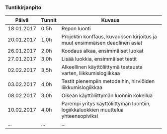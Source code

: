 ### Tuntikirjanpito
Päivä | Tunnit | Kuvaus
--------------- | ----- | ------
18.01.2017 | 0,5h | Repon luonti
20.01.2017 | 1,0h | Projektin konffaus, kuvauksen kirjoitus ja muut ensimmäisen deadlinen asiat
26.01.2017 | 2,0h | Koodaus alkaa, ensimmäiset luokat
27.01.2017 | 3,0h | Lisää luokkia, ensimmäiset testit
02.02.2017 | 3,5h | Alkeellinen käyttöliittymä testausta varten, liikkumislogiikkaa
03.02.2017 | 4,0h | Testit pienempiin metodeihin, hirviöiden liikkumislogiikkaa
08.02.2017 | 3,0h | Oikean käyttöliittymän luonnin kokeilua
10.02.2017 | 4,0h | Parempi yritys käyttöliittymän luontiin, logiikkaluokkien muuttelua yhteensopiviksi
... | ... | ...
